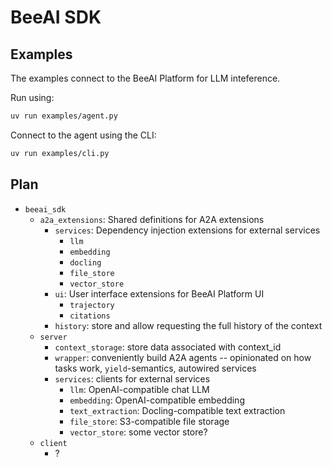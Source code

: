 # BeeAI SDK

## Examples

The examples connect to the BeeAI Platform for LLM inteference.

Run using:

```bash
uv run examples/agent.py
```

Connect to the agent using the CLI:

```bash
uv run examples/cli.py
```

## Plan

- `beeai_sdk`
    - `a2a_extensions`: Shared definitions for A2A extensions
        - `services`: Dependency injection extensions for external services
            - `llm`
            - `embedding`
            - `docling`
            - `file_store`
            - `vector_store`
        - `ui`: User interface extensions for BeeAI Platform UI
            - `trajectory`
            - `citations`
        - `history`: store and allow requesting the full history of the context
    - `server`
        - `context_storage`: store data associated with context_id
        - `wrapper`: conveniently build A2A agents -- opinionated on how tasks work, `yield`-semantics, autowired services
        - `services`: clients for external services 
            - `llm`: OpenAI-compatible chat LLM
            - `embedding`: OpenAI-compatible embedding
            - `text_extraction`: Docling-compatible text extraction
            - `file_store`: S3-compatible file storage
            - `vector_store`: some vector store?
    - `client`
        - ?
